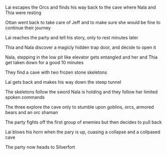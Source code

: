 Lai escapes the Orcs and finds his way back to the cave where Nala and Thia were resting

Ottan went back to take care of Jeff and to make sure she would be fine to continue their journey

Lai reaches the party and tell his story, only to rest minutes later

Thia and Nala discover a magicly hidden trap door, and decide to open it

Nala, stepping in the low pit like elevator gets entangled and her and Thia get taken down for a good 10 minutes

They find a cave with two frozen stone skeletons

Lai gets back and makes his way down the steep tunnel

The skeletons follow the sword Nala is holding and they follow her limited spoken commands

The three explore the cave only to stumble upon goblins, orcs, armored bears and an orc shaman

The party fights off the first group of enemies but then decides to pull back

Lai blows his horn when the pary is up, cuasing a collapse and a collpased cave

The party now heads to Silverfort  
